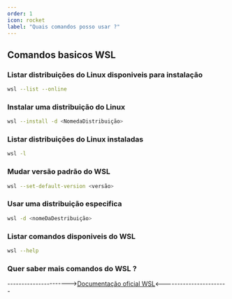 ```yaml
---
order: 1
icon: rocket
label: "Quais comandos posso usar ?"
---
```


<!-- Ultima atualização: 24/09/2023 -->
<!-- Autor(es): Araújo -->

## Comandos basicos WSL

### Listar distribuições do Linux disponiveis para instalação

```bash
wsl --list --online
```

### Instalar uma distribuição do Linux

```bash
wsl --install -d <NomedaDistribuição>
```

### Listar distribuições do Linux instaladas

```bash
wsl -l
```

### Mudar versão padrão do WSL

```bash
wsl --set-default-version <versão>
```

###  Usar uma distribuição especifica

```bash
wsl -d <nomeDaDestribuição>
```

### Listar comandos disponiveis do WSL

```bash
wsl --help
```

### Quer saber mais comandos do WSL ?

---------------------->[Documentação oficial WSL](https://docs.microsoft.com/pt-br/windows/wsl/)<-----------------------